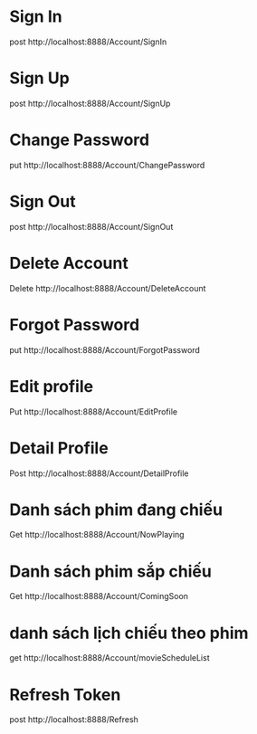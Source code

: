 # Sign In

post http://localhost:8888/Account/SignIn

# Sign Up

post http://localhost:8888/Account/SignUp

# Change Password

put http://localhost:8888/Account/ChangePassword

# Sign Out

post http://localhost:8888/Account/SignOut

# Delete Account

Delete http://localhost:8888/Account/DeleteAccount

# Forgot Password

put http://localhost:8888/Account/ForgotPassword

# Edit profile

Put http://localhost:8888/Account/EditProfile

# Detail Profile

Post http://localhost:8888/Account/DetailProfile

# Danh sách phim đang chiếu

Get http://localhost:8888/Account/NowPlaying

# Danh sách phim sắp chiếu

Get http://localhost:8888/Account/ComingSoon

# danh sách lịch chiếu theo phim

get http://localhost:8888/Account/movieScheduleList

# Refresh Token

post http://localhost:8888/Refresh
